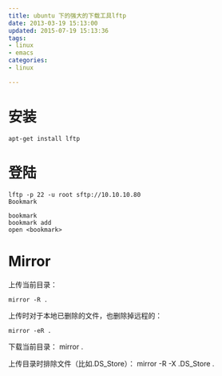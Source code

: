 ```yaml
---
title: ubuntu 下的强大的下载工具lftp
date: 2013-03-19 15:13:00
updated: 2015-07-19 15:13:36
tags: 
- linux
- emacs
categories: 
- linux

---
```

# 安装

    apt-get install lftp

# 登陆


<!--more-->


    lftp -p 22 -u root sftp://10.10.10.80
    Bookmark
    
    bookmark
    bookmark add
    open <bookmark>

# Mirror

上传当前目录：

    mirror -R .

上传时对于本地已删除的文件，也删除掉远程的：

    mirror -eR .

下载当前目录：
mirror .

上传目录时排除文件（比如.DS_Store）：
mirror -R -X .DS_Store .
